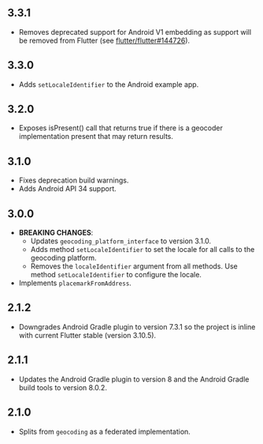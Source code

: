 ## 3.3.1

* Removes deprecated support for Android V1 embedding as support will be removed from Flutter (see [flutter/flutter#144726](https://github.com/flutter/flutter/pull/144726)).

## 3.3.0

* Adds `setLocaleIdentifier` to the Android example app.

## 3.2.0

* Exposes isPresent() call that returns true if there is a geocoder implementation present that may return results.

## 3.1.0

* Fixes deprecation build warnings. 
* Adds Android API 34 support.

## 3.0.0

* **BREAKING CHANGES**:
  * Updates `geocoding_platform_interface` to version 3.1.0.
  * Adds method `setLocaleIdentifier` to set the locale for all calls to the geocoding platform.
  * Removes the `localeIdentifier` argument from all methods. Use method `setLocaleIdentifier` to configure the locale.
* Implements `placemarkFromAddress`.

## 2.1.2

* Downgrades Android Gradle plugin to version 7.3.1 so the project is inline with current Flutter stable (version 3.10.5).

## 2.1.1

* Updates the Android Gradle plugin to version 8 and the Android Gradle build tools to version 8.0.2.

## 2.1.0

* Splits from `geocoding` as a federated implementation.